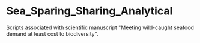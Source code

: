 # Sea_Sparing_Sharing_Analytical
Scripts associated with scientific manuscript "Meeting wild-caught seafood demand at least cost to biodiversity".
